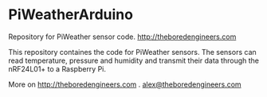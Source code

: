 PiWeatherArduino
================

Repository for PiWeather sensor code. http://theboredengineers.com

This repository containes the code for PiWeather sensors. The sensors can read temperature,
pressure and humidity and transmit their data through the nRF24L01+ to a Raspberry Pi.


More on http://theboredengineers.com .
alex@theboredengineers.com
